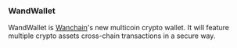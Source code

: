 ### WandWallet

WandWallet is [Wanchain](https://wanchain.org)'s new multicoin crypto wallet. 
It will feature multiple crypto assets cross-chain transactions in a secure way.